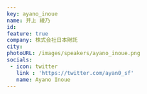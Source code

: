 ```yaml
---
key: ayano_inoue
name: 井上 綾乃
id: 
feature: true
company: 株式会社日本財託
city: 
photoURL: /images/speakers/ayano_inoue.png
socials:
 - icon: twitter
   link : 'https://twitter.com/ayan0_sf'
   name: Ayano Inoue
---
```

